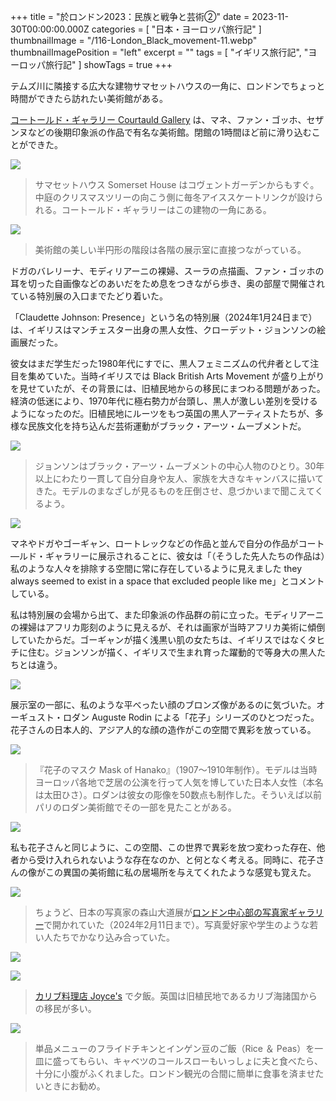 +++
title = "於ロンドン2023：民族と戦争と芸術②"
date = 2023-11-30T00:00:00.000Z
categories = [ "日本・ヨーロッパ旅行記" ]
thumbnailImage = "/116-London_Black_movement-11.webp"
thumbnailImagePosition = "left"
excerpt = ""
tags = [ "イギリス旅行記", "ヨーロッパ旅行記" ]
showTags = true
+++

テムズ川に隣接する広大な建物サマセットハウスの一角に、ロンドンでちょっと時間ができたら訪れたい美術館がある。

<!--more-->

[コートールド・ギャラリー Courtauld Gallery](https://courtauld.ac.uk/gallery/) は、マネ、ファン・ゴッホ、セザンヌなどの後期印象派の作品で有名な美術館。閉館の1時間ほど前に滑り込むことができた。

![](/116-London_Black_movement-5.webp)

> サマセットハウス Somerset House はコヴェントガーデンからもすぐ。中庭のクリスマスツリーの向こう側に毎冬アイススケートリンクが設けられる。コートールド・ギャラリーはこの建物の一角にある。

![](/116-London_Black_movement-4.webp)

> 美術館の美しい半円形の階段は各階の展示室に直接つながっている。

ドガのバレリーナ、モディリアーニの裸婦、スーラの点描画、ファン・ゴッホの耳を切った自画像などのあいだをため息をつきながら歩き、奥の部屋で開催されている特別展の入口までたどり着いた。

「Claudette Johnson: Presence」という名の特別展（2024年1月24日まで）は、イギリスはマンチェスター出身の黒人女性、クローデット・ジョンソンの絵画展だった。

彼女はまだ学生だった1980年代にすでに、黒人フェミニズムの代弁者として注目を集めていた。当時イギリスでは Black British Arts Movement が盛り上がりを見せていたが、その背景には、旧植民地からの移民にまつわる問題があった。経済の低迷により、1970年代に極右勢力が台頭し、黒人が激しい差別を受けるようになったのだ。旧植民地にルーツをもつ英国の黒人アーティストたちが、多様な民族文化を持ち込んだ芸術運動がブラック・アーツ・ムーブメントだ。

![](/116-London_Black_movement-11.webp)

> ジョンソンはブラック・アーツ・ムーブメントの中心人物のひとり。30年以上にわたり一貫して自分自身や友人、家族を大きなキャンバスに描いてきた。モデルのまなざしが見るものを圧倒させ、息づかいまで聞こえてくるよう。

![](/116-London_Black_movement-1.webp)

マネやドガやゴーギャン、ロートレックなどの作品と並んで自分の作品がコート―ルド・ギャラリーに展示されることに、彼女は「（そうした先人たちの作品は）私のような人々を排除する空間に常に存在しているように見えました they always seemed to exist in a space that excluded people like me」とコメントしている。

私は特別展の会場から出て、また印象派の作品群の前に立った。モディリアーニの裸婦はアフリカ彫刻のように見えるが、それは画家が当時アフリカ美術に傾倒していたからだ。ゴーギャンが描く浅黒い肌の女たちは、イギリスではなくタヒチに住む。ジョンソンが描く、イギリスで生まれ育った躍動的で等身大の黒人たちとは違う。

![](/116-London_Black_movement-3.webp)

展示室の一部に、私のような平べったい顔のブロンズ像があるのに気づいた。オーギュスト・ロダン Auguste Rodin による「花子」シリーズのひとつだった。花子さんの日本人的、アジア人的な顔の造作がこの空間で異彩を放っている。

![](/116-London_Black_movement-10.webp)

> 『花子のマスク Mask of Hanako』（1907～1910年制作）。モデルは当時ヨーロッパ各地で芝居の公演を行って人気を博していた日本人女性（本名は太田ひさ）。ロダンは彼女の彫像を50数点も制作した。そういえば以前パリのロダン美術館でその一部を見たことがある。

![](/116-London_Black_movement-12.webp)

私も花子さんと同じように、この空間、この世界で異彩を放つ変わった存在、他者から受け入れられないような存在なのか、と何となく考える。同時に、花子さんの像がこの異国の美術館に私の居場所を与えてくれたような感覚も覚えた。

![](/116-London_Black_movement-7.webp)

> ちょうど、日本の写真家の森山大道展が[ロンドン中心部の写真家ギャラリー](https://thephotographersgallery.org.uk/)で開かれていた（2024年2月11日まで）。写真愛好家や学生のような若い人たちでかなり込み合っていた。

![](/116-London_Black_movement-6.webp)

![](/116-London_Black_movement-8.webp)

> [カリブ料理店 Joyce's](https://joycessoho.com/) で夕飯。英国は旧植民地であるカリブ海諸国からの移民が多い。

![](/116-London_Black_movement-9.webp)

> 単品メニューのフライドチキンとインゲン豆のご飯（Rice ＆ Peas）を一皿に盛ってもらい、キャベツのコールスローもいっしょに夫と食べたら、十分に小腹がふくれました。ロンドン観光の合間に簡単に食事を済ませたいときにお勧め。
